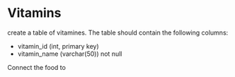 # Vitamins

create a table of vitamines. The table should contain the following columns:
 - vitamin_id (int, primary key)
 - vitamin_name (varchar(50)) not null


Connect the food to 